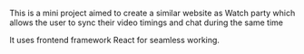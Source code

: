 This is a mini project aimed to create a similar website as Watch party which allows the user to sync their video timings and chat during the same time

It uses frontend framework React for seamless working.
